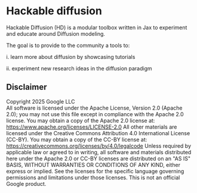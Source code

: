 # Hackable diffusion

Hackable Diffusion (HD) is a modular toolbox written in Jax to experiment and educate
around Diffusion modeling.

The goal is to provide to the community a tools to:

  i. learn more about diffusion by showcasing tutorials

  ii. experiment new research ideas in the diffusion paradigm

## Disclaimer

Copyright 2025 Google LLC \
All software is licensed under the Apache License, Version 2.0 (Apache 2.0); you
may not use this file except in compliance with the Apache 2.0 license. You may
obtain a copy of the Apache 2.0 license at:
https://www.apache.org/licenses/LICENSE-2.0 All other materials are licensed
under the Creative Commons Attribution 4.0 International License (CC-BY). You
may obtain a copy of the CC-BY license at:
https://creativecommons.org/licenses/by/4.0/legalcode Unless required by
applicable law or agreed to in writing, all software and materials distributed
here under the Apache 2.0 or CC-BY licenses are distributed on an "AS IS" BASIS,
WITHOUT WARRANTIES OR CONDITIONS OF ANY KIND, either express or implied. See the
licenses for the specific language governing permissions and limitations under
those licenses.
This is not an official Google product.
